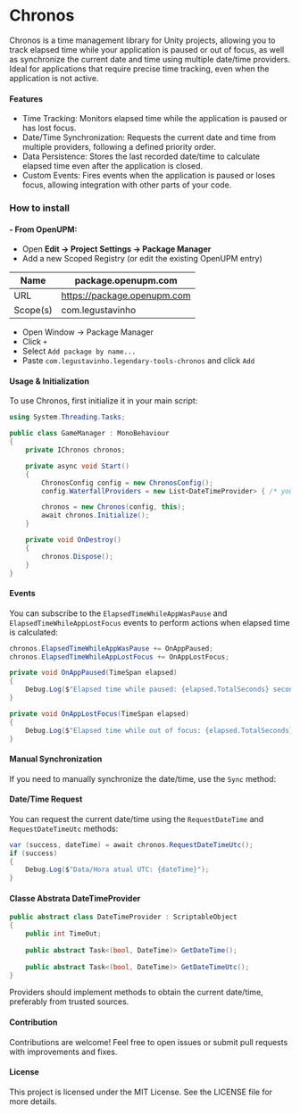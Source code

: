 # Chronos
Chronos is a time management library for Unity projects, allowing you to track elapsed time while your application is paused or out of focus, as well as synchronize the current date and time using multiple date/time providers. Ideal for applications that require precise time tracking, even when the application is not active.

#### Features
- Time Tracking: Monitors elapsed time while the application is paused or has lost focus.
- Date/Time Synchronization: Requests the current date and time from multiple providers, following a defined priority order.
- Data Persistence: Stores the last recorded date/time to calculate elapsed time even after the application is closed.
- Custom Events: Fires events when the application is paused or loses focus, allowing integration with other parts of your code.

### How to install
#### - From OpenUPM:

- Open **Edit -> Project Settings -> Package Manager**
- Add a new Scoped Registry (or edit the existing OpenUPM entry)

| Name  | package.openupm.com  |
| ------------ | ------------ |
| URL  | https://package.openupm.com  |
| Scope(s)  | com.legustavinho  |

- Open Window -> Package Manager
- Click `+`
- Select `Add package by name...`
- Paste `com.legustavinho.legendary-tools-chronos` and click `Add`

#### Usage & Initialization
To use Chronos, first initialize it in your main script:

```csharp
using System.Threading.Tasks;

public class GameManager : MonoBehaviour
{
    private IChronos chronos;

    private async void Start()
    {
        ChronosConfig config = new ChronosConfig();
        config.WaterfallProviders = new List<DateTimeProvider> { /* your providers */ };

        chronos = new Chronos(config, this);
        await chronos.Initialize();
    }

    private void OnDestroy()
    {
        chronos.Dispose();
    }
}
```
#### Events
You can subscribe to the `ElapsedTimeWhileAppWasPause` and `ElapsedTimeWhileAppLostFocus` events to perform actions when elapsed time is calculated:

```csharp
chronos.ElapsedTimeWhileAppWasPause += OnAppPaused;
chronos.ElapsedTimeWhileAppLostFocus += OnAppLostFocus;

private void OnAppPaused(TimeSpan elapsed)
{
    Debug.Log($"Elapsed time while paused: {elapsed.TotalSeconds} seconds");
}

private void OnAppLostFocus(TimeSpan elapsed)
{
    Debug.Log($"Elapsed time while out of focus: {elapsed.TotalSeconds} seconds");
}
```
#### Manual Synchronization
If you need to manually synchronize the date/time, use the `Sync` method:

#### Date/Time Request
You can request the current date/time using the `RequestDateTime` and `RequestDateTimeUtc` methods:

```csharp
var (success, dateTime) = await chronos.RequestDateTimeUtc();
if (success)
{
    Debug.Log($"Data/Hora atual UTC: {dateTime}");
}
```

#### Classe Abstrata DateTimeProvider
```csharp
public abstract class DateTimeProvider : ScriptableObject 
{
    public int TimeOut;
    
    public abstract Task<(bool, DateTime)> GetDateTime(); 
    
    public abstract Task<(bool, DateTime)> GetDateTimeUtc(); 
}
```
Providers should implement methods to obtain the current date/time, preferably from trusted sources.

#### Contribution
Contributions are welcome! Feel free to open issues or submit pull requests with improvements and fixes.

#### License
This project is licensed under the MIT License. See the LICENSE file for more details.
